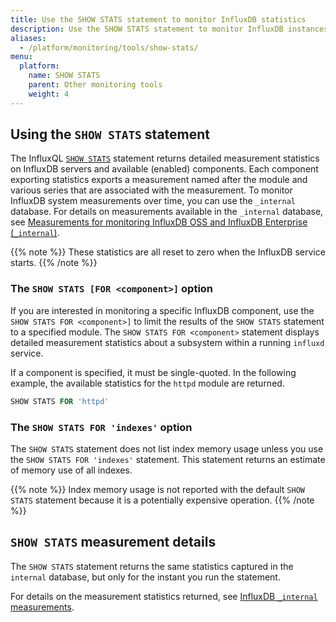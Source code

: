 ```yaml
---
title: Use the SHOW STATS statement to monitor InfluxDB statistics
description: Use the SHOW STATS statement to monitor InfluxDB instances.
aliases:
  - /platform/monitoring/tools/show-stats/
menu:
  platform:
    name: SHOW STATS
    parent: Other monitoring tools
    weight: 4
---
```


## Using the `SHOW STATS` statement

The InfluxQL [`SHOW STATS`](https://docs.influxdata.com/influxdb/v1.6/query_language/spec#show-stats)
statement returns detailed measurement statistics on InfluxDB servers and available (enabled) components.
Each component exporting statistics exports a measurement named after the module and various series that are associated with the measurement.
To monitor InfluxDB system measurements over time, you can use the `_internal` database.
For details on measurements available in the `_internal` database,
see [Measurements for monitoring InfluxDB OSS and InfluxDB Enterprise (`_internal`)](/platform/monitoring/influxdata-platform/tools/measurements-internal/).

{{% note %}}
These statistics are all reset to zero when the InfluxDB service starts.
{{% /note %}}

### The `SHOW STATS [FOR <component>]` option

If you are interested in monitoring a specific InfluxDB component, use the
`SHOW STATS FOR <component>]` to limit the results of the `SHOW STATS` statement to a specified module.
The `SHOW STATS FOR <component>` statement displays detailed measurement statistics
about a subsystem within a running `influxd` service.

If a component is specified, it must be single-quoted. In the following example,
the available statistics for the `httpd` module are returned.

```sql
SHOW STATS FOR 'httpd'
```

### The `SHOW STATS FOR 'indexes'` option

The  `SHOW STATS` statement does not list index memory usage unless you use the `SHOW STATS FOR 'indexes'` statement.
This statement returns an estimate of memory use of all indexes.

{{% note %}}
Index memory usage is not reported with the default `SHOW STATS`
statement because it is a potentially expensive operation.
{{% /note %}}

## `SHOW STATS` measurement details
The `SHOW STATS` statement returns the same statistics captured in the `internal` database,
but only for the instant you run the statement.

For details on the measurement statistics returned, see [InfluxDB `_internal` measurements](/platform/monitoring/influxdata-platform/tools/measurements-internal/).
